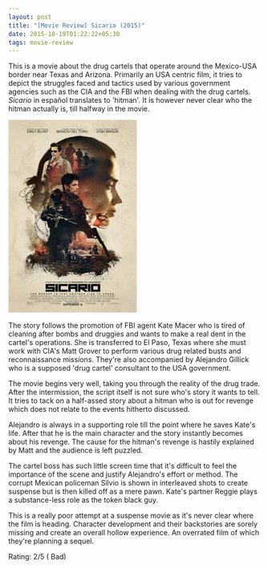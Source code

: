 ```yaml
---
layout: post
title: "[Movie Review] Sicario (2015)"
date: 2015-10-19T01:22:22+05:30
tags: movie-review
---
```


This is a movie about the drug cartels that operate around the Mexico-USA border near Texas and Arizona.
Primarily an USA centric film, it tries to depict the struggles faced and tactics used by various government agencies such as the CIA and the FBI when dealing with the drug cartels.
_Sicario_ in español translates to 'hitman'.
It is however never clear who the hitman actually is, till halfway in the movie.

![Sicario (2015)](/img/movie-poster-sicario-2015.jpg 'Sicario (2015)')

The story follows the promotion of FBI agent Kate Macer who is tired of cleaning after bombs and druggies and wants to make a real dent in the cartel's operations. 
She is transferred to El Paso, Texas where she must work with CIA's Matt Grover to perform various drug related busts and reconnaissance missions.
They're also accompanied by Alejandro Gillick who is a supposed 'drug cartel' consultant to the USA government.

The movie begins very well, taking you through the reality of the drug trade.
After the intermission, the script itself is not sure who's story it wants to tell.
It tries to tack on a half-assed story about a hitman who is out for revenge which does not relate to the events hitherto discussed.

Alejandro is always in a supporting role till the point where he saves Kate's life.
After that he is the main character and the story instantly becomes about his revenge.
The cause for the hitman's revenge is hastily explained by Matt and the audience is left puzzled.

The cartel boss has such little screen time that it's difficult to feel the importance of the scene and justify Alejandro's effort or method.
The corrupt Mexican policeman Silvio is shown in interleaved shots to create suspense but is then killed off as a mere pawn.
Kate's partner Reggie plays a substance-less role as the token black guy.

This is a really poor attempt at a suspense movie as it's never clear where the film is heading.
Character development and their backstories are sorely missing and create an overall hollow experience.
An overrated film of which they're planning a sequel.

Rating: 2/5 ( Bad)
